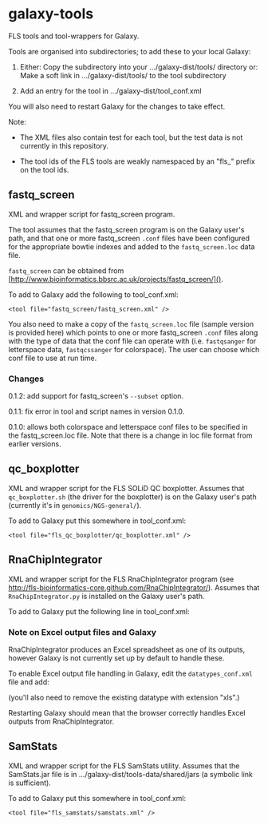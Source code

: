 galaxy-tools
============

FLS tools and tool-wrappers for Galaxy.

Tools are organised into subdirectories; to add these to your local
Galaxy:

1. Either:
   Copy the subdirectory into your .../galaxy-dist/tools/ directory
   or:
   Make a soft link in .../galaxy-dist/tools/ to the tool subdirectory
   
2. Add an entry for the tool in .../galaxy-dist/tool_conf.xml

You will also need to restart Galaxy for the changes to take effect.

Note:

 * The XML files also contain test for each tool, but the test data is not
   currently in this repository.

 * The tool ids of the FLS tools are weakly namespaced by an "fls_" prefix
   on the tool ids.

fastq_screen
------------
XML and wrapper script for fastq_screen program.

The tool assumes that the fastq_screen program is on the Galaxy user's path,
and that one or more fastq_screen `.conf` files have been configured
for the appropriate bowtie indexes and added to the `fastq_screen.loc` data
file.

`fastq_screen` can be obtained from [http://www.bioinformatics.bbsrc.ac.uk/projects/fastq_screen/]().

To add to Galaxy add the following to tool_conf.xml:

    <tool file="fastq_screen/fastq_screen.xml" />

You also need to make a copy of the `fastq_screen.loc` file (sample
version is provided here) which points to one or more fastq_screen `.conf`
files along with the type of data that the conf file can operate with (i.e.
`fastqsanger` for letterspace data, `fastqcssanger` for colorspace). The
user can choose which conf file to use at run time.

### Changes ###

0.1.2: add support for fastq_screen's `--subset` option.

0.1.1: fix error in tool and script names in version 0.1.0.

0.1.0: allows both colorspace and letterspace conf files to be specified in
       the fastq_screen.loc file.
       Note that there is a change in loc file format from earlier versions.

qc_boxplotter
-------------
XML and wrapper script for the FLS SOLiD QC boxplotter. Assumes that
`qc_boxplotter.sh` (the driver for the boxplotter) is on the Galaxy
user's path (currently it's in `genomics/NGS-general/`).

To add to Galaxy put this somewhere in tool_conf.xml:

    <tool file="fls_qc_boxplotter/qc_boxplotter.xml" />


RnaChipIntegrator
-----------------
XML and wrapper script for the FLS RnaChipIntegrator program (see
http://fls-bioinformatics-core.github.com/RnaChipIntegrator/). Assumes
that `RnaChipIntegrator.py` is installed on the Galaxy user's path.

To add to Galaxy put the following line in tool_conf.xml:

   <tool file="rnachipintegrator/rnachipintegrator_wrapper.xml" />

### Note on Excel output files and Galaxy ###

RnaChipIntegrator produces an Excel spreadsheet as one of its outputs,
however Galaxy is not currently set up by default to handle these.

To enable Excel output file handling in Galaxy, edit the `datatypes_conf.xml`
file and add:

   <datatype extension="xls" type="galaxy.datatypes.data:Data" mimetype="application/vnd.ms-excel" />

(you'll also need to remove the existing datatype with extension "xls".)

Restarting Galaxy should mean that the browser correctly handles Excel
outputs from RnaChipIntegrator.


SamStats
--------
XML and wrapper script for the FLS SamStats utility. Assumes that the
SamStats.jar file is in .../galaxy-dist/tools-data/shared/jars (a
symbolic link is sufficient).

To add to Galaxy put this somewhere in tool_conf.xml:

    <tool file="fls_samstats/samstats.xml" />
